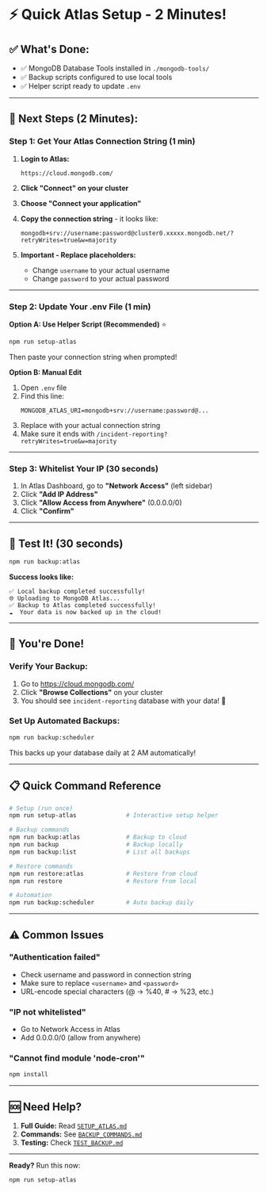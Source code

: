 # ⚡ Quick Atlas Setup - 2 Minutes!

## ✅ What's Done:
- ✅ MongoDB Database Tools installed in `./mongodb-tools/`
- ✅ Backup scripts configured to use local tools
- ✅ Helper script ready to update `.env`

---

## 🎯 Next Steps (2 Minutes):

### Step 1: Get Your Atlas Connection String (1 min)

1. **Login to Atlas:**
   ```
   https://cloud.mongodb.com/
   ```

2. **Click "Connect" on your cluster**

3. **Choose "Connect your application"**

4. **Copy the connection string** - it looks like:
   ```
   mongodb+srv://username:password@cluster0.xxxxx.mongodb.net/?retryWrites=true&w=majority
   ```

5. **Important - Replace placeholders:**
   - Change `username` to your actual username
   - Change `password` to your actual password

---

### Step 2: Update Your .env File (1 min)

**Option A: Use Helper Script (Recommended)** ⭐
```bash
npm run setup-atlas
```
Then paste your connection string when prompted!

**Option B: Manual Edit**
1. Open `.env` file
2. Find this line:
   ```
   MONGODB_ATLAS_URI=mongodb+srv://username:password@...
   ```
3. Replace with your actual connection string
4. Make sure it ends with `/incident-reporting?retryWrites=true&w=majority`

---

### Step 3: Whitelist Your IP (30 seconds)

1. In Atlas Dashboard, go to **"Network Access"** (left sidebar)
2. Click **"Add IP Address"**
3. Click **"Allow Access from Anywhere"** (0.0.0.0/0)
4. Click **"Confirm"**

---

## 🧪 Test It! (30 seconds)

```bash
npm run backup:atlas
```

**Success looks like:**
```
✅ Local backup completed successfully!
🌐 Uploading to MongoDB Atlas...
✅ Backup to Atlas completed successfully!
☁️  Your data is now backed up in the cloud!
```

---

## 🎉 You're Done!

### Verify Your Backup:
1. Go to https://cloud.mongodb.com/
2. Click **"Browse Collections"** on your cluster
3. You should see `incident-reporting` database with your data! 🎊

### Set Up Automated Backups:
```bash
npm run backup:scheduler
```
This backs up your database daily at 2 AM automatically!

---

## 📋 Quick Command Reference

```bash
# Setup (run once)
npm run setup-atlas              # Interactive setup helper

# Backup commands
npm run backup:atlas             # Backup to cloud
npm run backup                   # Backup locally
npm run backup:list              # List all backups

# Restore commands
npm run restore:atlas            # Restore from cloud
npm run restore                  # Restore from local

# Automation
npm run backup:scheduler         # Auto backup daily
```

---

## ⚠️ Common Issues

### "Authentication failed"
- Check username and password in connection string
- Make sure to replace `<username>` and `<password>`
- URL-encode special characters (@ → %40, # → %23, etc.)

### "IP not whitelisted"
- Go to Network Access in Atlas
- Add 0.0.0.0/0 (allow from anywhere)

### "Cannot find module 'node-cron'"
```bash
npm install
```

---

## 🆘 Need Help?

1. **Full Guide:** Read [`SETUP_ATLAS.md`](./SETUP_ATLAS.md)
2. **Commands:** See [`BACKUP_COMMANDS.md`](./BACKUP_COMMANDS.md)
3. **Testing:** Check [`TEST_BACKUP.md`](./TEST_BACKUP.md)

---

**Ready?** Run this now:
```bash
npm run setup-atlas
```
